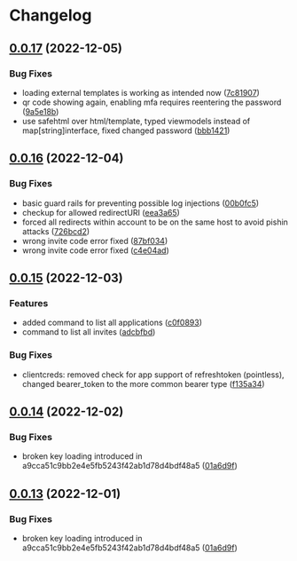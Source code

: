 # Changelog

## [0.0.17](https://github.com/eisenwinter/gotrxx/compare/0.0.16...0.0.17) (2022-12-05)


### Bug Fixes

* loading external templates is working as intended now ([7c81907](https://github.com/eisenwinter/gotrxx/commit/7c81907e6c9dd17d26883b37b9f99f59a68aa597))
* qr code showing again, enabling mfa requires reentering the password ([9a5e18b](https://github.com/eisenwinter/gotrxx/commit/9a5e18b181b6299837272274ee6323e3385f181e))
* use safehtml over html/template, typed viewmodels instead of map[string]interface, fixed changed password ([bbb1421](https://github.com/eisenwinter/gotrxx/commit/bbb142103a15bfc6c659cc58fdcee9e5e1fc9f30))

## [0.0.16](https://github.com/eisenwinter/gotrxx/compare/0.0.15...0.0.16) (2022-12-04)


### Bug Fixes

* basic guard rails for preventing possible log injections ([00b0fc5](https://github.com/eisenwinter/gotrxx/commit/00b0fc5b03751dcf12933dfd8d4694cb36c76e1a))
* checkup for allowed redirectURI ([eea3a65](https://github.com/eisenwinter/gotrxx/commit/eea3a6507d0279220e9ca8cc095614bc870071a3))
* forced all redirects  within account to be on the same host to avoid pishin attacks ([726bcd2](https://github.com/eisenwinter/gotrxx/commit/726bcd23139dc00aeedae40906cdc3ea23f0f6bc))
* wrong invite code error fixed ([87bf034](https://github.com/eisenwinter/gotrxx/commit/87bf034bcb14bf6b0da50ec8bce564a18ac22e9a))
* wrong invite code error fixed ([c4e04ad](https://github.com/eisenwinter/gotrxx/commit/c4e04adea7fde29b9f714b511b1d10c3d8dc84ac))

## [0.0.15](https://github.com/eisenwinter/gotrxx/compare/0.0.14...0.0.15) (2022-12-03)


### Features

* added command to list all applications ([c0f0893](https://github.com/eisenwinter/gotrxx/commit/c0f0893e9fdc38a7cff60fa0bb8623d2ded704d7))
* command to list all invites ([adcbfbd](https://github.com/eisenwinter/gotrxx/commit/adcbfbdb9186edc45a8b257c8b297dcf848fe6eb))


### Bug Fixes

* clientcreds: removed check for app support of refreshtoken (pointless), changed bearer_token to the more common bearer type ([f135a34](https://github.com/eisenwinter/gotrxx/commit/f135a34403fb4a868c5f5b2bf2e8fd2f948ae019))

## [0.0.14](https://github.com/eisenwinter/gotrxx/compare/v0.0.13...0.0.14) (2022-12-02)


### Bug Fixes

* broken key loading introduced in a9cca51c9bb2e4e5fb5243f42ab1d78d4bdf48a5 ([01a6d9f](https://github.com/eisenwinter/gotrxx/commit/01a6d9fea266448e1de2fbb7f23fc4c3190319b8))

## [0.0.13](https://github.com/eisenwinter/gotrxx/compare/0.0.12...v0.0.13) (2022-12-01)


### Bug Fixes

* broken key loading introduced in a9cca51c9bb2e4e5fb5243f42ab1d78d4bdf48a5 ([01a6d9f](https://github.com/eisenwinter/gotrxx/commit/01a6d9fea266448e1de2fbb7f23fc4c3190319b8))
